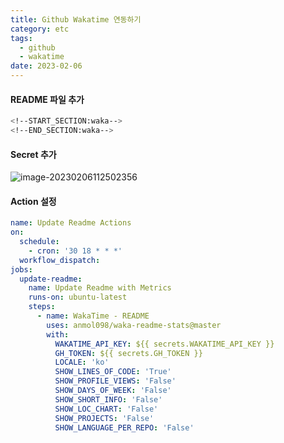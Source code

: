 ```yaml
---
title: Github Wakatime 연동하기
category: etc
tags:
  - github
  - wakatime
date: 2023-02-06
---
```


#### README 파일 추가

```bash
<!--START_SECTION:waka-->
<!--END_SECTION:waka-->
```

#### Secret 추가

![image-20230206112502356](../../assets/images/posts/2023-02-06-post-github-wakatime/image-20230206112502356.png)

#### Action 설정

```yaml
name: Update Readme Actions
on:
  schedule:
    - cron: '30 18 * * *'
  workflow_dispatch:
jobs:
  update-readme:
    name: Update Readme with Metrics
    runs-on: ubuntu-latest
    steps:
      - name: WakaTime - README
        uses: anmol098/waka-readme-stats@master
        with:
          WAKATIME_API_KEY: ${{ secrets.WAKATIME_API_KEY }}
          GH_TOKEN: ${{ secrets.GH_TOKEN }}
          LOCALE: 'ko'
          SHOW_LINES_OF_CODE: 'True'
          SHOW_PROFILE_VIEWS: 'False'
          SHOW_DAYS_OF_WEEK: 'False'
          SHOW_SHORT_INFO: 'False'
          SHOW_LOC_CHART: 'False'
          SHOW_PROJECTS: 'False'
          SHOW_LANGUAGE_PER_REPO: 'False'
```
